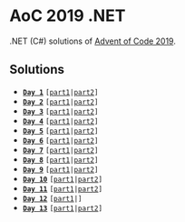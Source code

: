 # AoC 2019 .NET

.NET (C#) solutions of [Advent of Code 2019](https://adventofcode.com/2019).

## Solutions

* [**`Day 1`**](https://github.com/melanchall/aoc2019net/blob/master/Aoc2019Net/Days/Day1.cs) `[`[`part1`](https://github.com/melanchall/aoc2019net/blob/806adc6b5e53da2ddeab753d6e4968f0e0fd2e74/Aoc2019Net/Days/Day1.cs#L10)`|`[`part2`](https://github.com/melanchall/aoc2019net/blob/806adc6b5e53da2ddeab753d6e4968f0e0fd2e74/Aoc2019Net/Days/Day1.cs#L12)`]`
* [**`Day 2`**](https://github.com/melanchall/aoc2019net/blob/master/Aoc2019Net/Days/Day2.cs) `[`[`part1`](https://github.com/melanchall/aoc2019net/blob/806adc6b5e53da2ddeab753d6e4968f0e0fd2e74/Aoc2019Net/Days/Day2.cs#L9)`|`[`part2`](https://github.com/melanchall/aoc2019net/blob/806adc6b5e53da2ddeab753d6e4968f0e0fd2e74/Aoc2019Net/Days/Day2.cs#L11)`]`
* [**`Day 3`**](https://github.com/melanchall/aoc2019net/blob/master/Aoc2019Net/Days/Day3.cs) `[`[`part1`](https://github.com/melanchall/aoc2019net/blob/806adc6b5e53da2ddeab753d6e4968f0e0fd2e74/Aoc2019Net/Days/Day3.cs#L20)`|`[`part2`](https://github.com/melanchall/aoc2019net/blob/806adc6b5e53da2ddeab753d6e4968f0e0fd2e74/Aoc2019Net/Days/Day3.cs#L23)`]`
* [**`Day 4`**](https://github.com/melanchall/aoc2019net/blob/master/Aoc2019Net/Days/Day4.cs) `[`[`part1`](https://github.com/melanchall/aoc2019net/blob/806adc6b5e53da2ddeab753d6e4968f0e0fd2e74/Aoc2019Net/Days/Day4.cs#L7)`|`[`part2`](https://github.com/melanchall/aoc2019net/blob/806adc6b5e53da2ddeab753d6e4968f0e0fd2e74/Aoc2019Net/Days/Day4.cs#L9)`]`
* [**`Day 5`**](https://github.com/melanchall/aoc2019net/blob/master/Aoc2019Net/Days/Day5.cs) `[`[`part1`](https://github.com/melanchall/aoc2019net/blob/806adc6b5e53da2ddeab753d6e4968f0e0fd2e74/Aoc2019Net/Days/Day5.cs#L30)`|`[`part2`](https://github.com/melanchall/aoc2019net/blob/806adc6b5e53da2ddeab753d6e4968f0e0fd2e74/Aoc2019Net/Days/Day5.cs#L32)`]`
* [**`Day 6`**](https://github.com/melanchall/aoc2019net/blob/master/Aoc2019Net/Days/Day6.cs) `[`[`part1`](https://github.com/melanchall/aoc2019net/blob/d3f6b5a75ae65da4ff1c547afeb87f08e8bc072a/Aoc2019Net/Days/Day6.cs#L9)`|`[`part2`](https://github.com/melanchall/aoc2019net/blob/d3f6b5a75ae65da4ff1c547afeb87f08e8bc072a/Aoc2019Net/Days/Day6.cs#L26)`]`
* [**`Day 7`**](https://github.com/melanchall/aoc2019net/blob/master/Aoc2019Net/Days/Day7.cs) `[`[`part1`](https://github.com/melanchall/aoc2019net/blob/fcfb5d9c7277f111bc972348ff9c39a0d7f48807/Aoc2019Net/Days/Day7.cs#L28)`|`[`part2`](https://github.com/melanchall/aoc2019net/blob/fcfb5d9c7277f111bc972348ff9c39a0d7f48807/Aoc2019Net/Days/Day7.cs#L54)`]`
* [**`Day 8`**](https://github.com/melanchall/aoc2019net/blob/master/Aoc2019Net/Days/Day8.cs) `[`[`part1`](https://github.com/melanchall/aoc2019net/blob/25c3295991984783a18a9698862f3b465a64be5d/Aoc2019Net/Days/Day8.cs#L13)`|`[`part2`](https://github.com/melanchall/aoc2019net/blob/25c3295991984783a18a9698862f3b465a64be5d/Aoc2019Net/Days/Day8.cs#L20)`]`
* [**`Day 9`**](https://github.com/melanchall/aoc2019net/blob/master/Aoc2019Net/Days/Day9.cs) `[`[`part1`](https://github.com/melanchall/aoc2019net/blob/bb8fd5a639eb8a7cf1d7fd720c4b926eb73072ba/Aoc2019Net/Days/Day9.cs#L10)`|`[`part2`](https://github.com/melanchall/aoc2019net/blob/bb8fd5a639eb8a7cf1d7fd720c4b926eb73072ba/Aoc2019Net/Days/Day9.cs#L12)`]`
* [**`Day 10`**](https://github.com/melanchall/aoc2019net/blob/master/Aoc2019Net/Days/Day10.cs) `[`[`part1`](https://github.com/melanchall/aoc2019net/blob/1231b339ba600007316e17f51b272f9bddc1f28a/Aoc2019Net/Days/Day10.cs#L24)`|`[`part2`](https://github.com/melanchall/aoc2019net/blob/1231b339ba600007316e17f51b272f9bddc1f28a/Aoc2019Net/Days/Day10.cs#L30)`]`
* [**`Day 11`**](https://github.com/melanchall/aoc2019net/blob/master/Aoc2019Net/Days/Day11.cs) `[`[`part1`](https://github.com/melanchall/aoc2019net/blob/0d61c99700f297327a608795f4a7108d8aafab16/Aoc2019Net/Days/Day11.cs#L29)`|`[`part2`](https://github.com/melanchall/aoc2019net/blob/0d61c99700f297327a608795f4a7108d8aafab16/Aoc2019Net/Days/Day11.cs#L35)`]`
* [**`Day 12`**](https://github.com/melanchall/aoc2019net/blob/master/Aoc2019Net/Days/Day12.cs) `[`[`part1`](https://github.com/melanchall/aoc2019net/blob/3bb6609e08d29263d2948672843f82275b6575ed/Aoc2019Net/Days/Day12.cs#L14)`|]`
* [**`Day 13`**](https://github.com/melanchall/aoc2019net/blob/master/Aoc2019Net/Days/Day13.cs) `[`[`part1`](https://github.com/melanchall/aoc2019net/blob/2c4b271a0defdb596013679d7f8cf3e5c7da7054/Aoc2019Net/Days/Day13.cs#L20)`|`[`part2`](https://github.com/melanchall/aoc2019net/blob/2c4b271a0defdb596013679d7f8cf3e5c7da7054/Aoc2019Net/Days/Day13.cs#L31)`]`
